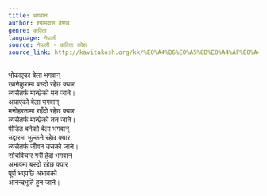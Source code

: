 ```yaml
---
title: भगवान
author: श्यामदास वैष्णव
genre: कविता
language: नेपाली
source: नेपाली - कविता कोश
source_link: http://kavitakosh.org/kk/%E0%A4%B6%E0%A5%8D%E0%A4%AF%E0%A4%BE%E0%A4%AE%E0%A4%A6%E0%A4%BE%E0%A4%B8_%E0%A4%B5%E0%A5%88%E0%A4%B7%E0%A5%8D%E0%A4%A3%E0%A4%B5
---
```


भोकाएका बेला भगवान्  
खानेकुरामा बस्दो रहेछ क्यार  
त्यसैतर्फ मान्छेको मन जाने।  
अघाएको बेला भगवान्  
मनोहरतामा रहँदो रहेछ क्यार  
त्यसैतर्फ मान्छेको तन जाने।  
पीडित बनेको बेला भगवान्  
उद्वारमा भुल्कने रहेछ क्यार  
त्यसैतर्फ जीवन उसको जाने।  
सोचविचार गरी हेर्दा भगवान्  
अभावमा बस्दो रहेछ क्यार  
पूर्ण भएपछि अभावको  
आनन्दभूति हुन जाने।
